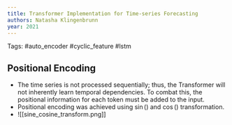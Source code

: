```yaml
---
title: Transformer Implementation for Time-series Forecasting
authors: Natasha Klingenbrunn
year: 2021
---
```


Tags: #auto_encoder #cyclic_feature #lstm

## Positional Encoding
- The time series is not processed sequentially; thus, the Transformer will not inherently learn temporal dependencies. To combat this, the positional information for each token must be added to the input.
- Positional encoding was achieved using $\sin()$ and $\cos()$ transformation.
- ![[sine_cosine_transform.png]]